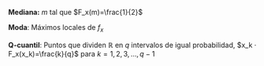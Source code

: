 
**Mediana:** $m$ tal que $F_x(m)=\frac{1}{2}$ 

**Moda**: Máximos locales de $f_x$ 

**Q-cuantil**: Puntos que dividen $\mathbb{R}$ en $q$ intervalos de igual probabilidad, $x_k · F_x(x_k)=\frac{k}{q}$ para $k=1,2,3,\dots,q-1$ 